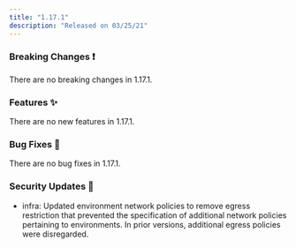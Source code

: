 ```yaml
---
title: "1.17.1"
description: "Released on 03/25/21"
---
```


### Breaking Changes ❗

There are no breaking changes in 1.17.1.

### Features ✨

There are no new features in 1.17.1.

### Bug Fixes 🐛

There are no bug fixes in 1.17.1.

### Security Updates 🔐

- infra: Updated environment network policies to remove egress restriction that
  prevented the specification of additional network policies pertaining to
  environments. In prior versions, additional egress policies were disregarded.
